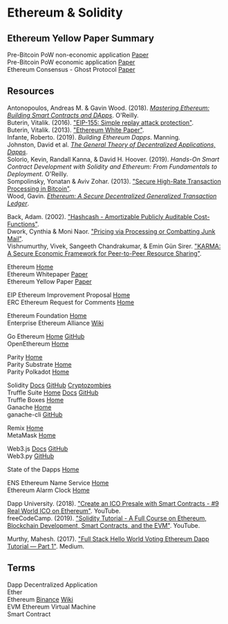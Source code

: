 # Ethereum & Solidity


## Ethereum Yellow Paper Summary

Pre-Bitcoin PoW non-economic application [Paper](http://www.wisdom.weizmann.ac.il/~naor/PAPERS/pvp.pdf)<br>
Pre-Bitcoin PoW economic application [Paper](https://www.cs.cornell.edu/people/egs/papers/karma.pdf)<br>
Ethereum Consensus - Ghost Protocol [Paper](https://eprint.iacr.org/2013/881)<br>

## Resources

Antonopoulos, Andreas M. & Gavin Wood. (2018). [_Mastering Ethereum: Building Smart Contracts and DApps_](https://github.com/ethereumbook/ethereumbook.git). O'Reilly.<br>
Buterin, Vitalik. (2016). ["EIP-155: Simple replay attack protection"](https://eips.ethereum.org/EIPS/eip-155).<br>
Buterin, Vitalik. (2013). ["Ethereum White Paper"](https://ethereum.org/whitepaper/).<br>
Infante, Roberto. (2019). _Building Ethereum Dapps_. Manning.<br>
Johnston, David et al. [_The General Theory of Decentralized Applications, Dapps_](https://github.com/DavidJohnstonCEO/DecentralizedApplications).<br>
Solorio, Kevin, Randall Kanna, & David H. Hoover. (2019). _Hands-On Smart Contract Development with Solidity and Ethereum: From Fundamentals to Deployment_. O'Reilly.<br>
Sompolinsky, Yonatan & Aviv Zohar. (2013). ["Secure High-Rate Transaction Processing in Bitcoin"](https://eprint.iacr.org/2013/881).<br>
Wood, Gavin. [_Ethereum: A Secure Decentralized Generalized Transaction Ledger_](https://ethereum.github.io/yellowpaper/paper.pdf).<br>

Back, Adam. (2002). ["Hashcash - Amortizable Publicly Auditable Cost-Functions"](http://www.hashcash.org/papers/amortizable.pdf).<br>
Dwork, Cynthia & Moni Naor. ["Pricing via Processing or Combatting Junk Mail"](http://www.wisdom.weizmann.ac.il/~naor/PAPERS/pvp.pdf).<br>
Vishnumurthy, Vivek, Sangeeth Chandrakumar, & Emin Gün Sirer. ["KARMA: A Secure Economic Framework for Peer-to-Peer Resource Sharing"](https://www.cs.cornell.edu/people/egs/papers/karma.pdf).<br>

Ethereum [Home](https://ethereum.org/en/)<br>
Ethereum Whitepaper [Paper](https://ethereum.org/whitepaper/)<br>
Ethereum Yellow Paper [Paper](https://ethereum.github.io/yellowpaper/paper.pdf)<br>

EIP Ethereum Improvement Proposal [Home](https://eips.ethereum.org)<br>
ERC Ethereum Request for Comments [Home](https://eips.ethereum.org/erc)<br>

Ethereum Foundation [Home](https://ethereum.foundation)<br>
Enterprise Ethereum Alliance [Wiki](https://entethalliance.org)<br>

Go Ethereum [Home](https://geth.ethereum.org) [GitHub](https://github.com/ethereum/go-ethereum)<br>
OpenEthereum [Home](https://openethereum.org)<br>

Parity [Home](https://www.parity.io)<br>
Parity Substrate [Home](https://www.parity.io/technologies/substrate/)<br>
Parity Polkadot [Home](https://polkadot.network)<br>

Solidity [Docs](https://docs.soliditylang.org/en/latest/) [GitHub](https://github.com/ethereum/solidity.git) [Cryptozombies](https://cryptozombies.io)<br>
Truffle Suite [Home](https://www.trufflesuite.com) [Docs](https://www.trufflesuite.com/docs) [GitHub](https://github.com/trufflesuite/truffle)<br>
Truffle Boxes [Home](https://www.trufflesuite.com/boxes)<br>
Ganache [Home](https://www.trufflesuite.com/ganache)<br>
ganache-cli [GitHub](https://github.com/trufflesuite/ganache-cli/)<br>

Remix [Home](https://remix-project.org/)<br>
MetaMask [Home](https://metamask.io/)<br>

Web3.js [Docs](https://web3js.readthedocs.io/en/v1.3.4/) [GitHub](https://github.com/ChainSafe/web3.js)<br>
Web3.py [GitHub](https://github.com/ethereum/web3.py.git)<br>

State of the Dapps [Home](https://www.stateofthedapps.com)<br>

ENS Ethereum Name Service [Home](https://ens.domains)<br>
Ethereum Alarm Clock [Home](https://www.ethereum-alarm-clock.com)<br>

Dapp University. (2018). ["Create an ICO Presale with Smart Contracts - #9 Real World ICO on Ethereum"](https://www.youtube.com/watch?v=uPeRwDvkuCs). YouTube.<br>
freeCodeCamp. (2019). ["Solidity Tutorial - A Full Course on Ethereum, Blockchain Development, Smart Contracts, and the EVM"](https://www.youtube.com/watch?v=ipwxYa-F1uY). YouTube.<br>

Murthy, Mahesh. (2017). ["Full Stack Hello World Voting Ethereum Dapp Tutorial — Part 1"](https://medium.com/@mvmurthy/full-stack-hello-world-voting-ethereum-dapp-tutorial-part-1-40d2d0d807c2). Medium.<br>



## Terms

Dapp Decentralized Application<br>
Ether<br>
Ethereum [Binance](https://academy.binance.com/en/articles/what-is-ethereum) [Wiki](https://en.wikipedia.org/wiki/Ethereum)<br>
EVM Ethereum Virtual Machine<br>
Smart Contract<br>
